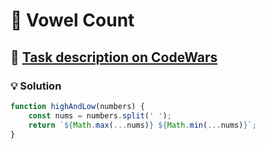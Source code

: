 # 📝 Vowel Count

## 🔗 [Task description on CodeWars](https://www.codewars.com/kata/54ff3102c1bad923760001f3)

### 💡 Solution

```javascript
function highAndLow(numbers) {
    const nums = numbers.split(' ');
    return `${Math.max(...nums)} ${Math.min(...nums)}`;
}
```
